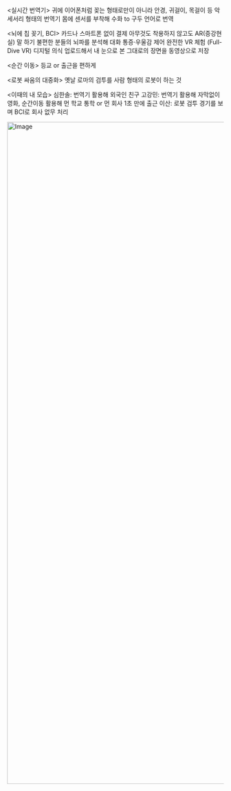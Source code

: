 <실시간 번역기>
귀에 이어폰처럼 꽂는 형태로만이 아니라 안경, 귀걸이, 목걸이 등 악세서리 형태의 번역기
몸에 센서를 부착해 수화 to 구두 언어로 번역

<뇌에 칩 꽂기, BCI> 
카드나 스마트폰 없이 결제
아무것도 착용하지 않고도 AR(증강현실)
말 하기 불편한 분들의 뇌파를 분석해 대화
통증·우울감 제어
완전한 VR 체험 (Full-Dive VR)
디지털 의식 업로드해서 내 눈으로 본 그대로의 장면을
동영상으로 저장

<순간 이동>
등교 or 출근을 편하게 

<로봇 싸움의 대중화>
옛날 로마의 검투를 사람 형태의 로봇이 하는 것

<이때의 내 모습>
심한솔: 번역기 활용해 외국인 친구
고강민: 번역기 활용해 자막없이 영화, 순간이동 활용해 먼 학교 통학 or 먼 회사 1초 만에 출근
이산: 로봇 검투 경기를 보며 BCI로 회사 없무 처리

<img width="1024" height="1536" alt="Image" src="https://github.com/user-attachments/assets/19b4eaec-3a33-41e7-b4d2-632afb04a70a" />
